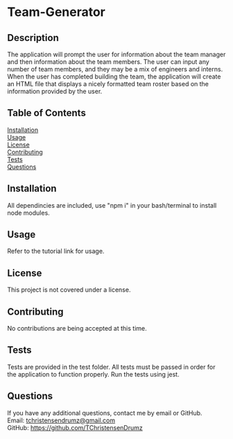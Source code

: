# Team-Generator
## Description
The application will prompt the user for information about the team manager and then information about the team members. The user can input any number of team members, and they may be a mix of engineers and interns. When the user has completed building the team, the application will create an HTML file that displays a nicely formatted team roster based on the information provided by the user.
## Table of Contents
[Installation](#Installation)
<br>
[Usage](#Usage)
<br>
[License](#License)
<br>
[Contributing](#Contributing)
<br>
[Tests](#Tests)
<br>
[Questions](#Questions)

## Installation
All dependincies are included, use "npm i" in your bash/terminal to install node modules.

## Usage
Refer to the tutorial link for usage.

## License
This project is not covered under a license.

## Contributing
No contributions are being accepted at this time.

## Tests
Tests are provided in the test folder. All tests must be passed in order for the application to function properly. Run the tests using jest.

## Questions
If you have any additional questions, contact me by email or GitHub.
<br>
Email: tchristensendrumz@gmail.com
<br>
GitHub: https://github.com/TChristensenDrumz
